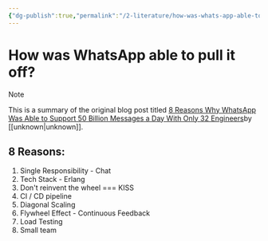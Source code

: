 ```yaml
---
{"dg-publish":true,"permalink":"/2-literature/how-was-whats-app-able-to-pull-it-off/","tags":["source/blog"],"created":"2023-09-26T17:19:31.021-05:00","updated":"2023-09-26T17:23:26.233-05:00"}
---
```


# How was WhatsApp able to pull it off?

> [!NOTE]
> This is a summary of the original blog post titled [8 Reasons Why WhatsApp Was Able to Support 50 Billion Messages a Day With Only 32 Engineers](https://newsletter.systemdesign.one/p/whatsapp-engineering)by [[unknown\|unknown]].

## 8 Reasons:
1. Single Responsibility - Chat
2. Tech Stack - Erlang
3. Don't reinvent the wheel === KISS
4. CI / CD pipeline
5. Diagonal Scaling
6. Flywheel Effect - Continuous Feedback
7. Load Testing
8. Small team